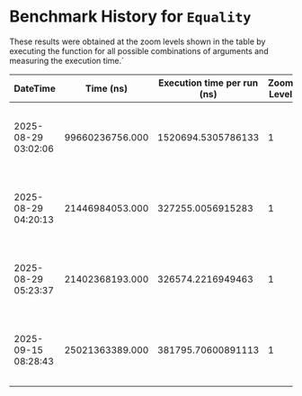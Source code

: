 # Benchmark History for `Equality`

These results were obtained at the zoom levels shown in the table by executing the function for all possible combinations of arguments and measuring the execution time.`

| DateTime | Time (ns) | Execution time per run (ns) | Zoom Level | Operation Count | Remarks |
|----------|----------|-----------------------|------------|----------------|--------|
| 2025-08-29 03:02:06 | 99660236756.000 | 1520694.5305786133 | 1 | 65536 | Only voxels with an elevation of zero or higher are considered. |
| 2025-08-29 04:20:13 | 21446984053.000 | 327255.0056915283 | 1 | 65536 | Only voxels with an elevation of zero or higher are considered. |
| 2025-08-29 05:23:37 | 21402368193.000 | 326574.2216949463 | 1 | 65536 | Only voxels with an elevation of zero or higher are considered. |
| 2025-09-15 08:28:43 | 25021363389.000 | 381795.70600891113 | 1 | 65536 | Only voxels with an elevation of zero or higher are considered. |
